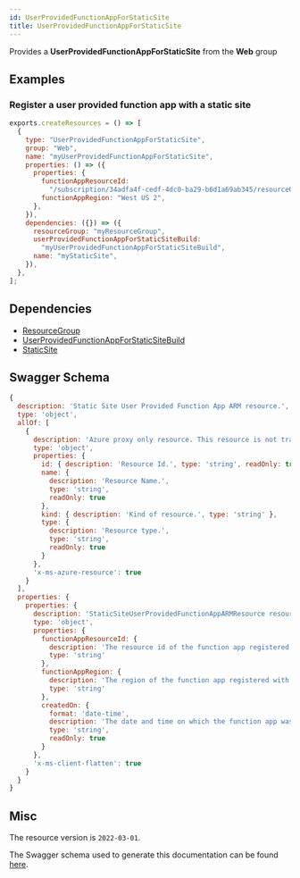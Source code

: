 ```yaml
---
id: UserProvidedFunctionAppForStaticSite
title: UserProvidedFunctionAppForStaticSite
---
```

Provides a **UserProvidedFunctionAppForStaticSite** from the **Web** group
## Examples
### Register a user provided function app with a static site
```js
exports.createResources = () => [
  {
    type: "UserProvidedFunctionAppForStaticSite",
    group: "Web",
    name: "myUserProvidedFunctionAppForStaticSite",
    properties: () => ({
      properties: {
        functionAppResourceId:
          "/subscription/34adfa4f-cedf-4dc0-ba29-b6d1a69ab345/resourceGroups/functionRG/providers/Microsoft.Web/sites/testFunctionApp",
        functionAppRegion: "West US 2",
      },
    }),
    dependencies: ({}) => ({
      resourceGroup: "myResourceGroup",
      userProvidedFunctionAppForStaticSiteBuild:
        "myUserProvidedFunctionAppForStaticSiteBuild",
      name: "myStaticSite",
    }),
  },
];

```
## Dependencies
- [ResourceGroup](../Resources/ResourceGroup.md)
- [UserProvidedFunctionAppForStaticSiteBuild](../Web/UserProvidedFunctionAppForStaticSiteBuild.md)
- [StaticSite](../Web/StaticSite.md)
## Swagger Schema
```js
{
  description: 'Static Site User Provided Function App ARM resource.',
  type: 'object',
  allOf: [
    {
      description: 'Azure proxy only resource. This resource is not tracked by Azure Resource Manager.',
      type: 'object',
      properties: {
        id: { description: 'Resource Id.', type: 'string', readOnly: true },
        name: {
          description: 'Resource Name.',
          type: 'string',
          readOnly: true
        },
        kind: { description: 'Kind of resource.', type: 'string' },
        type: {
          description: 'Resource type.',
          type: 'string',
          readOnly: true
        }
      },
      'x-ms-azure-resource': true
    }
  ],
  properties: {
    properties: {
      description: 'StaticSiteUserProvidedFunctionAppARMResource resource specific properties',
      type: 'object',
      properties: {
        functionAppResourceId: {
          description: 'The resource id of the function app registered with the static site',
          type: 'string'
        },
        functionAppRegion: {
          description: 'The region of the function app registered with the static site',
          type: 'string'
        },
        createdOn: {
          format: 'date-time',
          description: 'The date and time on which the function app was registered with the static site.',
          type: 'string',
          readOnly: true
        }
      },
      'x-ms-client-flatten': true
    }
  }
}
```
## Misc
The resource version is `2022-03-01`.

The Swagger schema used to generate this documentation can be found [here](https://github.com/Azure/azure-rest-api-specs/tree/main/specification/web/resource-manager/Microsoft.Web/stable/2022-03-01/StaticSites.json).
